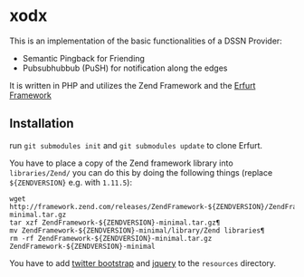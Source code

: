 xodx
====

This is an implementation of the basic functionalities of a DSSN Provider:
* Semantic Pingback for Friending
* Pubsubhubbub (PuSH) for notification along the edges

It is written in PHP and utilizes the Zend Framework and the [Erfurt Framework](http://erfurt-framework.org/)

Installation
------------

run `git submodules init` and `git submodules update` to clone Erfurt.

You have to place a copy of the Zend framework library into `libraries/Zend/` you can do this by doing the following things (replace `${ZENDVERSION}` e.g. with `1.11.5`):

    wget http://framework.zend.com/releases/ZendFramework-${ZENDVERSION}/ZendFramework-${ZENDVERSION}-minimal.tar.gz
    tar xzf ZendFramework-${ZENDVERSION}-minimal.tar.gz¶
    mv ZendFramework-${ZENDVERSION}-minimal/library/Zend libraries¶
    rm -rf ZendFramework-${ZENDVERSION}-minimal.tar.gz ZendFramework-${ZENDVERSION}-minimal

You have to add [twitter bootstrap](http://twitter.github.com/bootstrap/) and [jquery](http://jquery.com/) to the `resources` directory.
